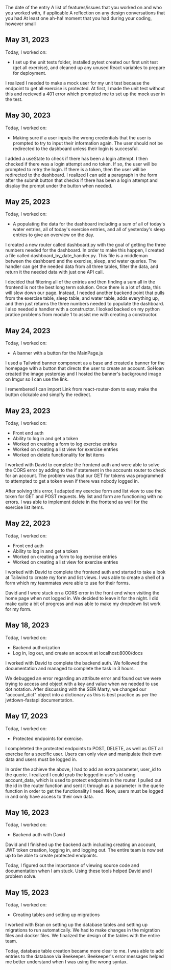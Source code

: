 The date of the entry
A list of features/issues that you worked on and who you worked with, if applicable
A reflection on any design conversations that you had
At least one ah-ha! moment that you had during your coding, however small

## May 31, 2023
Today, I worked on:

* I set up the unit tests folder, installed pytest created our first unit
test (get all exercise), and cleaned up any unused React variables to
prepare for deployment. 

I realized I needed to make a mock user for my unit test because the
endpoint to get all exercise is protected. At first, I made the unit
test without this and recieved a 401 error which prompted me to set
up the mock user in the test.


## May 30, 2023
Today, I worked on:

* Making sure if a user inputs the wrong credentials that the user
is prompted to try to input their information again. The user should
not be redirected to the dashboard unless their login is successful.

I added a useState to check if there has been a login attempt. I
then checked if there was a login attempt and no token. If so,
the user will be prompted to retry the login. If there is a token,
then the user will be redirected to the dashboard. I realized I can
add a paragraph in the form after the submit button that checks if
there has been a login attempt and display the prompt under the
button when needed.

## May 25, 2023
Today, I worked on:

* A populating the data for the dashboard including a sum of
all of today's water entries, all of today's exercise entries,
and all of yesterday's sleep entries to give an overview on
the day.

I created a new router called dashboard.py with the goal of
getting the three numbers needed for the dashboard. In order
to make this happen, I created a file called
dashboard_by_date_handler.py. This file is a middleman between
the dashboard and the exercise, sleep, and water
queries. The handler can get the needed data from all three
tables, filter the data, and return it the needed data with just one API call.

I decided that filtering all of the entries and then
finding a sum all in the frontend is not the best
long term solution. Once there is a lot of data, this will slow
down our page. Instead, I needed another backend
point that pulls from the exercise table, sleep table, and
water table, adds everything up, and then just returns
the three numbers needed to populate the dashboard. I
also needed a handler with a constructor. I looked backed
on my python pratice problems from module 1 to assist
me with creating a constructor.

## May 24, 2023
Today, I worked on:

* A banner with a button for the MainPage.js

I used a Tailwind banner component as a base and
created a banner for the homepage with a button
that directs the user to create an account. SoHoan
created the image yesterday and I hosted the banner's
background image on Imgur so I can use the link.

I remembered I can import Link from react-router-dom
to easy make the button clickable and simplfy the
redirect.


## May 23, 2023
Today, I worked on:

* Front end auth
* Ability to log in and get a token
* Worked on creating a form to log exercise entries
* Worked on creating a list view for exercise entries
* Worked on delete functionality for list items



I worked with David to complete the frontend auth and
were able to solve the CORS error by adding to the
if statement in the accounts router to check for
an account. The problem was that our GET for
tokens was programmed to attempted to get a token
even if there was nobody logged in.

After solving this error, I adapted my exercise form
and list view to use the token for GET and POST requests.
My list and form are functioning with no errors. I was able
to implement delete in the frontend as well for the exercise
list items.



## May 22, 2023
Today, I worked on:

* Front end auth
* Ability to log in and get a token
* Worked on creating a form to log exercise entries
* Worked on creating a list view for exercise entries

I worked with David to complete the frontend auth and
started to take a look at Tailwind to create my form
and list views. I was able to create a shell of a
form which my teammates were able to use for their
forms.


David and I were stuck on a CORS error in the front
end when visiting the home page when not logged in.
 We decided to leave it for the night. I did make
quite a bit of progress and was able to make my
dropdown list work for my form.


## May 18, 2023
Today, I worked on:

* Backend authorization
* Log in, log out, and create an account at localhost:8000/docs

I worked with David to complete the backend auth. We followed
the documentation and managed to complete the task in 3 hours.


We debugged an error regarding an attribute error and found
out we were trying to access and object with a key and value
when we needed to use dot notation. After discussing with the
SEIR Marty, we changed our "account_dict" object into a dictionary
as this is best practice as per the jwtdown-fastapi documentation.


## May 17, 2023

Today, I worked on:

* Protected endpoints for exercise.

I completeted the protected endpoints to POST,
DELETE, as well as GET all exercise for a specific
user. Users can only view and manipulate their own
data and users must be logged in.


In order the achieve the above, I had to add an extra
parameter, user_id to the querie. I realized I could
grab the logged in user's id using account_data, which
is used to protect endpoints in the router. I pulled out
the id in the router function and sent it through as a
parameter in the querie function in order to get the
functionality I need. Now, users must be logged in and
only have access to their own data.

## May 16, 2023

Today, I worked on:

* Backend auth with David

David and I finished up the backend auth including
creating an account, JWT token creation, logging in,
and logging out. The entire team is now set up to
be able to create protected endpoints.

Today, I figured out the importance of viewing source
code and documentation when I am stuck. Using these tools
helped David and I problem solve.

## May 15, 2023

Today, I worked on:

* Creating tables and setting up migrations

I worked with Bran on setting up the database tables
and setting up migrations to run automatically. We
had to make changes in the migration files and docker
files. We finalized the design of the tables with the
entire team.

Today, database table creation became more clear to me.
I was able to add entries to the database via Beekeeper.
Beekeeper's error messages helped me better understand
when I was using the wrong syntax.
